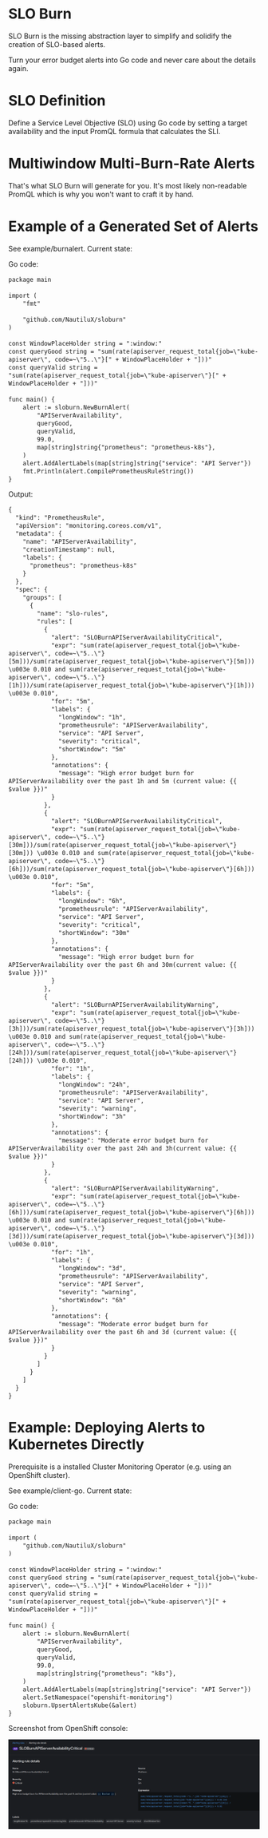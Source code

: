 # SLO Burn

SLO Burn is the missing abstraction layer to simplify and solidify the creation of SLO-based alerts.

Turn your error budget alerts into Go code and never care about the details again.

# SLO Definition

Define a Service Level Objective (SLO) using Go code by setting a target availability and the input PromQL formula that calculates the SLI.

# Multiwindow Multi-Burn-Rate Alerts

That's what SLO Burn will generate for you. It's most likely non-readable PromQL which is why you won't want to craft it by hand.

# Example of a Generated Set of Alerts

See example/burnalert. Current state:

Go code:

```
package main

import (
	"fmt"

	"github.com/NautiluX/sloburn"
)

const WindowPlaceHolder string = ":window:"
const queryGood string = "sum(rate(apiserver_request_total{job=\"kube-apiserver\", code=~\"5..\"}[" + WindowPlaceHolder + "]))"
const queryValid string = "sum(rate(apiserver_request_total{job=\"kube-apiserver\"}[" + WindowPlaceHolder + "]))"

func main() {
	alert := sloburn.NewBurnAlert(
		"APIServerAvailability",
		queryGood,
		queryValid,
		99.0,
		map[string]string{"prometheus": "prometheus-k8s"},
	)
	alert.AddAlertLabels(map[string]string{"service": "API Server"})
	fmt.Println(alert.CompilePrometheusRuleString())
}

```

Output:

```
{
  "kind": "PrometheusRule",
  "apiVersion": "monitoring.coreos.com/v1",
  "metadata": {
    "name": "APIServerAvailability",
    "creationTimestamp": null,
    "labels": {
      "prometheus": "prometheus-k8s"
    }
  },
  "spec": {
    "groups": [
      {
        "name": "slo-rules",
        "rules": [
          {
            "alert": "SLOBurnAPIServerAvailabilityCritical",
            "expr": "sum(rate(apiserver_request_total{job=\"kube-apiserver\", code=~\"5..\"}[5m]))/sum(rate(apiserver_request_total{job=\"kube-apiserver\"}[5m])) \u003e 0.010 and sum(rate(apiserver_request_total{job=\"kube-apiserver\", code=~\"5..\"}[1h]))/sum(rate(apiserver_request_total{job=\"kube-apiserver\"}[1h])) \u003e 0.010",
            "for": "5m",
            "labels": {
              "longWindow": "1h",
              "prometheusrule": "APIServerAvailability",
              "service": "API Server",
              "severity": "critical",
              "shortWindow": "5m"
            },
            "annotations": {
              "message": "High error budget burn for APIServerAvailability over the past 1h and 5m (current value: {{ $value }})"
            }
          },
          {
            "alert": "SLOBurnAPIServerAvailabilityCritical",
            "expr": "sum(rate(apiserver_request_total{job=\"kube-apiserver\", code=~\"5..\"}[30m]))/sum(rate(apiserver_request_total{job=\"kube-apiserver\"}[30m])) \u003e 0.010 and sum(rate(apiserver_request_total{job=\"kube-apiserver\", code=~\"5..\"}[6h]))/sum(rate(apiserver_request_total{job=\"kube-apiserver\"}[6h])) \u003e 0.010",
            "for": "5m",
            "labels": {
              "longWindow": "6h",
              "prometheusrule": "APIServerAvailability",
              "service": "API Server",
              "severity": "critical",
              "shortWindow": "30m"
            },
            "annotations": {
              "message": "High error budget burn for APIServerAvailability over the past 6h and 30m(current value: {{ $value }})"
            }
          },
          {
            "alert": "SLOBurnAPIServerAvailabilityWarning",
            "expr": "sum(rate(apiserver_request_total{job=\"kube-apiserver\", code=~\"5..\"}[3h]))/sum(rate(apiserver_request_total{job=\"kube-apiserver\"}[3h])) \u003e 0.010 and sum(rate(apiserver_request_total{job=\"kube-apiserver\", code=~\"5..\"}[24h]))/sum(rate(apiserver_request_total{job=\"kube-apiserver\"}[24h])) \u003e 0.010",
            "for": "1h",
            "labels": {
              "longWindow": "24h",
              "prometheusrule": "APIServerAvailability",
              "service": "API Server",
              "severity": "warning",
              "shortWindow": "3h"
            },
            "annotations": {
              "message": "Moderate error budget burn for APIServerAvailability over the past 24h and 3h(current value: {{ $value }})"
            }
          },
          {
            "alert": "SLOBurnAPIServerAvailabilityWarning",
            "expr": "sum(rate(apiserver_request_total{job=\"kube-apiserver\", code=~\"5..\"}[6h]))/sum(rate(apiserver_request_total{job=\"kube-apiserver\"}[6h])) \u003e 0.010 and sum(rate(apiserver_request_total{job=\"kube-apiserver\", code=~\"5..\"}[3d]))/sum(rate(apiserver_request_total{job=\"kube-apiserver\"}[3d])) \u003e 0.010",
            "for": "1h",
            "labels": {
              "longWindow": "3d",
              "prometheusrule": "APIServerAvailability",
              "service": "API Server",
              "severity": "warning",
              "shortWindow": "6h"
            },
            "annotations": {
              "message": "Moderate error budget burn for APIServerAvailability over the past 6h and 3d (current value: {{ $value }})"
            }
          }
        ]
      }
    ]
  }
}

```

# Example: Deploying Alerts to Kubernetes Directly

Prerequisite is a installed Cluster Monitoring Operator (e.g. using an OpenShift cluster).

See example/client-go. Current state:

Go code:

```
package main

import (
	"github.com/NautiluX/sloburn"
)

const WindowPlaceHolder string = ":window:"
const queryGood string = "sum(rate(apiserver_request_total{job=\"kube-apiserver\", code=~\"5..\"}[" + WindowPlaceHolder + "]))"
const queryValid string = "sum(rate(apiserver_request_total{job=\"kube-apiserver\"}[" + WindowPlaceHolder + "]))"

func main() {
	alert := sloburn.NewBurnAlert(
		"APIServerAvailability",
		queryGood,
		queryValid,
		99.0,
		map[string]string{"prometheus": "k8s"},
	)
	alert.AddAlertLabels(map[string]string{"service": "API Server"})
	alert.SetNamespace("openshift-monitoring")
	sloburn.UpsertAlertsKube(&alert)
}
```

Screenshot from OpenShift console:

![OpenShift console](doc/img/console.png)
